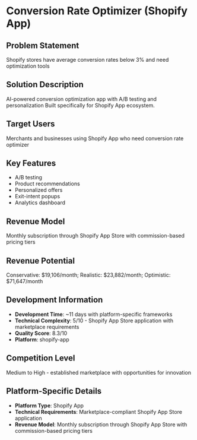# Conversion Rate Optimizer (Shopify App)

## Problem Statement
Shopify stores have average conversion rates below 3% and need optimization tools

## Solution Description
AI-powered conversion optimization app with A/B testing and personalization Built specifically for Shopify App ecosystem.

## Target Users
Merchants and businesses using Shopify App who need conversion rate optimizer

## Key Features
- A/B testing
- Product recommendations
- Personalized offers
- Exit-intent popups
- Analytics dashboard

## Revenue Model
Monthly subscription through Shopify App Store with commission-based pricing tiers

## Revenue Potential
Conservative: $19,106/month; Realistic: $23,882/month; Optimistic: $71,647/month

## Development Information
- **Development Time**: ~11 days with platform-specific frameworks
- **Technical Complexity**: 5/10 - Shopify App Store application with marketplace requirements
- **Quality Score**: 8.3/10
- **Platform**: shopify-app

## Competition Level
Medium to High - established marketplace with opportunities for innovation

## Platform-Specific Details
- **Platform Type**: Shopify App
- **Technical Requirements**: Marketplace-compliant Shopify App Store application
- **Revenue Model**: Monthly subscription through Shopify App Store with commission-based pricing tiers
